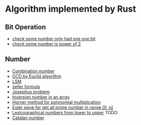 # Algorithm implemented by Rust

## Bit Operation

- [check some number only had one one bit](src/bit.rs?plain=21)
- [check some number is power of 2](src/bit.rs?plain=43)

## Number

- [Combination number](src/number.rs?plain=18)
- [GCD by Euclid algorithm](src/number.rs?plain=42)
- [LSM](src/number.rs?plain=62)
- [zeller formula](src/number.rs?plain=74)
- [Josephus problem](src/number.rs?plain=128)
- [Inversion number in an array](src/number.rs?plain=154)
- [Horner method for polynomial multiplication](src/number.rs?plain=213)
- [Euler sieve for get all prime number in range [0, n]](src/number.rs?plain=244)
- [Lexicographical numbers from lower to upper](src/number.rs?plain=288)
TODO:
- [Catalan number](https://en.wikipedia.org/wiki/Catalan_number)
